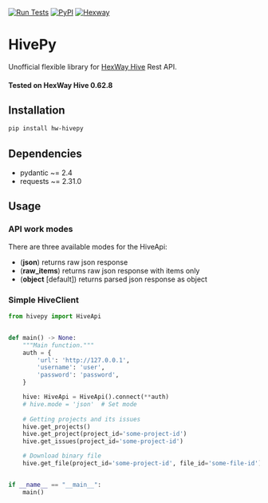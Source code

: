 [![Run Tests](https://github.com/Cur1iosity/hivepy/actions/workflows/run-tests.yml/badge.svg)](https://github.com/Cur1iosity/hivepy/actions/workflows/run-tests.yml)
[![PyPI](https://img.shields.io/pypi/v/hivepy)](https://pypi.org/project/hw-hivepy/)
[![Hexway](https://img.shields.io/badge/hexway-visit%20site-blue)](https://hexway.io)

# HivePy

Unofficial flexible library for [HexWay Hive](https://hexway.io/hive/) Rest API.

#### Tested on HexWay Hive 0.62.8

## Installation
```bash
pip install hw-hivepy
```

## Dependencies

- pydantic ~= 2.4
- requests ~= 2.31.0

## Usage
### API work modes
There are three available modes for the HiveApi:
- (**json**) returns raw json response
- (**raw_items**) returns raw json response with items only
- (**object** [default]) returns parsed json response as object

### Simple HiveClient
```python
from hivepy import HiveApi


def main() -> None:
    """Main function."""
    auth = {
        'url': 'http://127.0.0.1',
        'username': 'user',
        'password': 'password',
    }

    hive: HiveApi = HiveApi().connect(**auth)
    # hive.mode = 'json'  # Set mode
    
    # Getting projects and its issues
    hive.get_projects()
    hive.get_project(project_id='some-project-id')
    hive.get_issues(project_id='some-project-id')

    # Download binary file
    hive.get_file(project_id='some-project-id', file_id='some-file-id')


if __name__ == "__main__":
    main()


```
